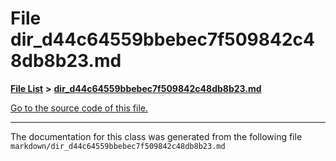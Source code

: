 
# File dir\_d44c64559bbebec7f509842c48db8b23.md


[**File List**](files.md) **>** [**dir\_d44c64559bbebec7f509842c48db8b23.md**](dir__d44c64559bbebec7f509842c48db8b23_8md.md)

[Go to the source code of this file.](dir__d44c64559bbebec7f509842c48db8b23_8md_source.md)



























------------------------------
The documentation for this class was generated from the following file `markdown/dir_d44c64559bbebec7f509842c48db8b23.md`